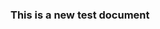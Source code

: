 <style>
	img[src$=#shadow-round] {
		border-radius: 20px;
		box-shadow: 1px 10px 16px #222222;
	}
</style>
### This is a new test document
